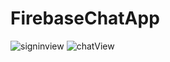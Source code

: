 # FirebaseChatApp
![signinview](https://user-images.githubusercontent.com/33940751/118675865-da74fa00-b7f2-11eb-9f40-fd18c2aab88d.PNG)
![chatView](https://user-images.githubusercontent.com/33940751/118675878-dd6fea80-b7f2-11eb-96c5-cd353c848737.PNG)
